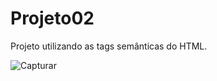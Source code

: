 # Projeto02

Projeto utilizando as tags semânticas do HTML.

![Capturar](https://user-images.githubusercontent.com/81052476/221067585-7848dab3-e8c0-4490-a922-a30beb04fdf3.PNG)
